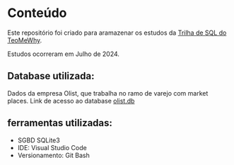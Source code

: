 # Conteúdo

Este repositório foi criado para aramazenar os estudos da [Trilha de SQL do TeoMeWhy](https://www.twitch.tv/videos/809381040?collection=IkuI3yO-ShZO-g). 

Estudos ocorreram em Julho de 2024.

## Database utilizada: 

Dados da empresa Olist, que trabalha no ramo de varejo com market places. 
Link de acesso ao database [olist.db](https://drive.google.com/file/d/1YEohXFk7zSajy3Nitzi_svDnu9x4ZFn8/view?usp=sharing)

## ferramentas utilizadas:
- SGBD SQLite3
- IDE: Visual Studio Code
- Versionamento: Git Bash